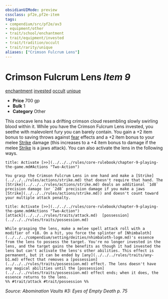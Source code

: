 ```yaml
---
obsidianUIMode: preview
cssclass: pf2e,pf2e-item
tags:
- compendium/src/pf2e/av3
- equipment/other
- trait/school/enchantment
- trait/equipment/invested
- trait/tradition/occult
- trait/rarity/unique
aliases: ["Crimson Fulcrum Lens"]
---
```

# Crimson Fulcrum Lens *Item 9*  
[enchantment](enchantment.md)  [invested](invested.md)  [occult](occult.md)  [unique](unique.md)  

- **Price** 700 gp
- **Bulk** 1
- **Category** Other

This concave lens has a drifting crimson cloud resembling slowly swirling blood within it. While you have the Crimson Fulcrum Lens invested, you seethe with malevolent fury you can barely contain. You gain a +2 item bonus to saving throws against [fear](rules/traits/fear.md) effects and a +2 item bonus to your melee [Strike](strike.md) damage (this increases to a +4 item bonus to damage if the melee [Strike](strike.md) is a jaws attack). You can also activate the lens in the following ways.

```ad-embed-ability
title: Activate [>>](../../../rules/core-rulebook/chapter-9-playing-the-game.md#Actions "Two-Action")

You grasp the Crimson Fulcrum Lens in one hand and make a [Strike](../../../rules/actions/strike.md) that doesn't require that hand. The [Strike](../../../rules/actions/strike.md) deals an additional `1d8` precision damage (or `2d8` precision damage if you make a jaws [Strike](../../../rules/actions/strike.md)) and doesn't count toward your multiple attack penalty.
```

```ad-embed-ability
title: Activate [>>](../../../rules/core-rulebook/chapter-9-playing-the-game.md#Actions "Two-Action")
[attack](../../../rules/traits/attack.md)  [possession](../../../rules/traits/possession.md)  

While grasping the lens, make a melee spell attack roll with a modifier of +18. On a hit, you force the splinter of [Nhimbaloth](../../../compendium/setting/deities/nhimbaloth-logm.md)'s essence from the lens to possess the target. You're no longer invested in the lens, and the target gains the benefits as though it had invested the lens but can't activate the lens's other abilities. This effect is permanent, but it can be ended by [any](../../../rules/traits/any-b1.md) effect that removes a [possession](../../../rules/traits/possession.md) effect. The lens doesn't have any magical abilities until the [possession](../../../rules/traits/possession.md) effect ends; when it does, the essence returns to the lens.  
%% #trait/attack #trait/possession %%
```

*Source: Abomination Vaults #3: Eyes of Empty Death p. 75*
